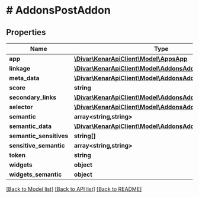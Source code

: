 # # AddonsPostAddon

## Properties

Name | Type | Description | Notes
------------ | ------------- | ------------- | -------------
**app** | [**\Divar\KenarApiClient\Model\AppsApp**](AppsApp.md) |  | [optional]
**linkage** | [**\Divar\KenarApiClient\Model\AddonsAddonLinkage**](AddonsAddonLinkage.md) |  | [optional]
**meta_data** | [**\Divar\KenarApiClient\Model\AddonsAddonMetaData**](AddonsAddonMetaData.md) |  | [optional]
**score** | **string** |  | [optional]
**secondary_links** | [**\Divar\KenarApiClient\Model\AddonsAddonSecondaryLinks**](AddonsAddonSecondaryLinks.md) |  | [optional]
**selector** | [**\Divar\KenarApiClient\Model\AddonsAddonSelector**](AddonsAddonSelector.md) |  | [optional]
**semantic** | **array<string,string>** |  | [optional]
**semantic_data** | [**\Divar\KenarApiClient\Model\AddonsAddonSemantic**](AddonsAddonSemantic.md) |  | [optional]
**semantic_sensitives** | **string[]** |  | [optional]
**sensitive_semantic** | **array<string,string>** |  | [optional]
**token** | **string** |  | [optional]
**widgets** | **object** |  | [optional]
**widgets_semantic** | **object** |  | [optional]

[[Back to Model list]](../../README.md#models) [[Back to API list]](../../README.md#endpoints) [[Back to README]](../../README.md)
